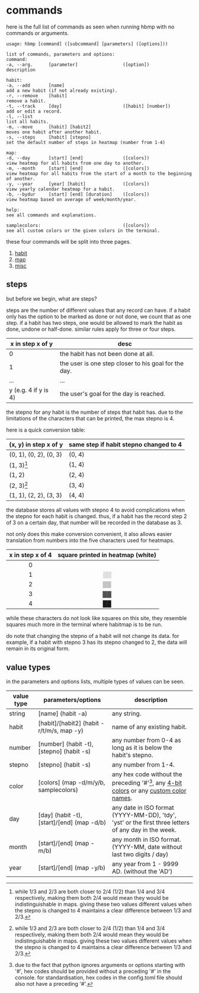 # commands

here is the full list of commands as seen when running hbmp with no commands or arguments.

```
usage: hbmp [command] ([subcommand] [parameters] ([options]))

list of commands, parameters and options:
command:
-a, --arg.      [parameter]                 ([option])              description

habit:
-a, --add       [name]                                              add a new habit (if not already existing).
-r, --remove    [habit]                                             remove a habit.
-t, --track     [day]                       ([habit] [number])      add or edit a record.
-l, --list                                                          list all habits.
-m, --move      [habit] [habit2]                                    moves one habit after another habit.
-s, --steps     [habit] [stepno]                                    set the default number of steps in heatmap (number from 1-4)

map:
-d, --day       [start] [end]               ([colors])              view heatmap for all habits from one day to another.
-m, --month     [start] [end]               ([colors])              view heatmap for all habits from the start of a month to the beginning of another.
-y, --year      [year] [habit]              ([colors])              view yearly calendar heatmap for a habit.
-b, --bydur     [start] [end] [duration]    ([colors])              view heatmap based on average of week/month/year.

help:                                                               see all commands and explanations.

samplecolors:                               ([colors])              see all custom colors or the given colors in the terminal.
```

these four commands will be split into three pages.
1. [habit](habit.md)
2. [map](map.md)
3. [misc](misc.md)

## steps
but before we begin, what are steps?

steps are the number of different values that any record can have. 
if a habit only has the option to be marked as done or not done, we count that as one step.
if a habit has two steps, one would be allowed to mark the habit as done, undone or half-done. 
similar rules apply for three or four steps.

| x in step x of y     | desc |
| ----------------     | ---- |
| 0                    | the habit has not been done at all. |
| 1                    | the user is one step closer to his goal for the day. |
| ...                  | ...  |
| y (e.g. 4 if y is 4) | the user's goal for the day is reached. |

the stepno for any habit is the number of steps that habit has. due to the limitations of the characters that can be printed, the max stepno is 4.

here is a quick conversion table:

| (x, y) in step x of y  | same step if habit stepno changed to 4 |
| ---------------------- | -------------------------------------- |
| (0, 1), (0, 2), (0, 3) | (0, 4)                                 |
| (1, 3)[^1]             | (1, 4)                                 |
| (1, 2)                 | (2, 4)                                 |
| (2, 3)[^1]             | (3, 4)                                 | 
| (1, 1), (2, 2), (3, 3) | (4, 4)                                 |

the database stores all values with stepno 4 to avoid complications when the stepno for each habit is changed.
thus, if a habit has the record step 2 of 3 on a certain day, that number will be recorded in the database as 3.

not only does this make conversion convenient, it also allows easier translation from numbers into the five characters used for heatmaps.

| x in step x of 4 | square printed in heatmap (white) |
| :--------------: | :-------------------------------: |
| 0                |                                   |
| 1                | ░░                                |
| 2                | ▒▒                                |
| 3                | ▓▓                                |
| 4                | ██                                |

while these characters do not look like squares on this site, they resemble squares much more in the terminal where habitmap is to be run.

do note that changing the stepno of a habit will not change its data. 
for example, if a habit with stepno 3 has its stepno changed to 2, the data will remain in its original form.

[^1]: while 1/3 and 2/3 are both closer to 2/4 (1/2) than 1/4 and 3/4 respectively, making them both 2/4 would mean they would be indistinguishable in maps. giving these two values different values when the stepno is changed to 4 maintains a clear difference between 1/3 and 2/3.

## value types
in the parameters and options lists, multiple types of values can be seen.

| value type | parameters/options                         | description |
| ---------- | ------------------                         | ----------- |
| string     | [name] (habit -a)                          | any string. |
| habit      | [habit]/[habit2] (habit -r/t/m/s, map -y)  | name of any existing habit. |
| number     | [number] (habit -t), [stepno] (habit -s)   | any number from 0-4 as long as it is below the habit's stepno. |
| stepno     | [stepno] (habit -s)                        | any number from 1-4. |
| color      | [colors] (map -d/m/y/b, samplecolors)      | any hex code without the preceding '#'[^2], any [4-bit colors](https://en.wikipedia.org/wiki/ANSI_escape_code#3-bit_and_4-bit) or any [custom color names](https://shuu-wasseo.github.io/habitmap-docs/configuration.html#custom-colors). |
| day        | [day] (habit -t), [start]/[end] (map -d/b) | any date in ISO format (YYYY-MM-DD), 'tdy', 'yst' or the first three letters of any day in the week. |
| month      | [start]/[end] (map -m/b)                   | any month in ISO format. (YYYY-MM, date without last two digits / day) |
| year       | [start]/[end] (map -y/b)                   | any year from 1 - 9999 AD. (without the 'AD') |

[^2]: due to the fact that python ignores arguments or options starting with '#', hex codes should be provided without a preceding '#' in the console. for standardisation, hex codes in the config.toml file should also not have a preceding '#'.
